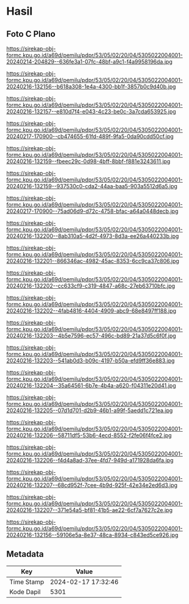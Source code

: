 # Hasil

## Foto C Plano

https://sirekap-obj-formc.kpu.go.id/a69d/pemilu/pdpr/53/05/02/20/04/5305022004001-20240214-204829--636fe3a1-07fc-48bf-a9c1-f4a9958196da.jpg

https://sirekap-obj-formc.kpu.go.id/a69d/pemilu/pdpr/53/05/02/20/04/5305022004001-20240216-132156--b618a308-1e4a-4300-bb1f-3857b0c9d40b.jpg

https://sirekap-obj-formc.kpu.go.id/a69d/pemilu/pdpr/53/05/02/20/04/5305022004001-20240216-132157--e810d7f4-e043-4c23-be0c-3a7cda653925.jpg

https://sirekap-obj-formc.kpu.go.id/a69d/pemilu/pdpr/53/05/02/20/04/5305022004001-20240217-170900--cb474655-61fd-489f-9fa5-0da90cdd50cf.jpg

https://sirekap-obj-formc.kpu.go.id/a69d/pemilu/pdpr/53/05/02/20/04/5305022004001-20240216-132159--fbeec29c-0d98-4bff-8bbf-f881e3243611.jpg

https://sirekap-obj-formc.kpu.go.id/a69d/pemilu/pdpr/53/05/02/20/04/5305022004001-20240216-132159--937530c0-cda2-44aa-baa5-903a5512d6a5.jpg

https://sirekap-obj-formc.kpu.go.id/a69d/pemilu/pdpr/53/05/02/20/04/5305022004001-20240217-170900--75ad06d9-d72c-4758-bfac-a64a0448decb.jpg

https://sirekap-obj-formc.kpu.go.id/a69d/pemilu/pdpr/53/05/02/20/04/5305022004001-20240216-132200--8ab310a5-4d2f-4973-8d3a-ee26a440233b.jpg

https://sirekap-obj-formc.kpu.go.id/a69d/pemilu/pdpr/53/05/02/20/04/5305022004001-20240216-132201--866346ac-4982-45ac-8353-6cc9ca37c806.jpg

https://sirekap-obj-formc.kpu.go.id/a69d/pemilu/pdpr/53/05/02/20/04/5305022004001-20240216-132202--cc633cf9-c319-4847-a68c-27eb63710bfc.jpg

https://sirekap-obj-formc.kpu.go.id/a69d/pemilu/pdpr/53/05/02/20/04/5305022004001-20240216-132202--4fab4816-4404-4909-abc9-68e8497ff188.jpg

https://sirekap-obj-formc.kpu.go.id/a69d/pemilu/pdpr/53/05/02/20/04/5305022004001-20240216-132203--4b5e7596-ec57-496c-bd89-21a37d5c6f0f.jpg

https://sirekap-obj-formc.kpu.go.id/a69d/pemilu/pdpr/53/05/02/20/04/5305022004001-20240216-132203--541ab0d3-b09c-4197-b50a-efd9ff36e883.jpg

https://sirekap-obj-formc.kpu.go.id/a69d/pemilu/pdpr/53/05/02/20/04/5305022004001-20240216-132204--35a64561-6b7e-4b4a-a620-f04311e20d41.jpg

https://sirekap-obj-formc.kpu.go.id/a69d/pemilu/pdpr/53/05/02/20/04/5305022004001-20240216-132205--07d1d701-d2b9-46b1-a99f-5aedd1c721ea.jpg

https://sirekap-obj-formc.kpu.go.id/a69d/pemilu/pdpr/53/05/02/20/04/5305022004001-20240216-132206--58711df5-53b6-4ecd-8552-f2fe06f4fce2.jpg

https://sirekap-obj-formc.kpu.go.id/a69d/pemilu/pdpr/53/05/02/20/04/5305022004001-20240216-132206--f4d4a8ad-37ee-4fd7-949d-a171928da6fa.jpg

https://sirekap-obj-formc.kpu.go.id/a69d/pemilu/pdpr/53/05/02/20/04/5305022004001-20240216-132207--68cd952f-7cee-4b9d-925f-42e34e2ed6d3.jpg

https://sirekap-obj-formc.kpu.go.id/a69d/pemilu/pdpr/53/05/02/20/04/5305022004001-20240216-132207--371e54a5-bf81-41b5-ae22-6cf7a7627c2e.jpg

https://sirekap-obj-formc.kpu.go.id/a69d/pemilu/pdpr/53/05/02/20/04/5305022004001-20240216-132156--59106e5a-8e37-48ca-8934-c843ed5ce926.jpg


## Metadata

| Key        | Value               |
| ---------- | ------------------- |
| Time Stamp | 2024-02-17 17:32:46 |
| Kode Dapil | 5301                |



